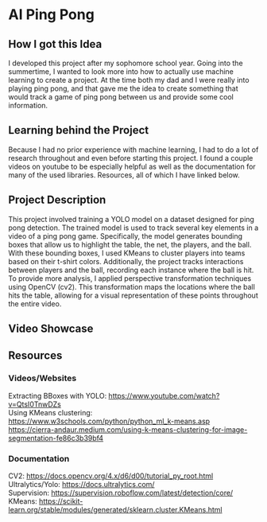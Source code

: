 # AI Ping Pong
## How I got this Idea
I developed this project after my sophomore school year. Going into the summertime, I wanted to look more into how to actually use machine learning to create a project. At the time both my dad and I were really into playing ping pong, and that gave me the idea to create something that would track a game of ping pong between us and provide some cool information.

## Learning behind the Project
Because I had no prior experience with machine learning, I had to do a lot of research throughout and even before starting this project. I found a couple videos on youtube to be especially helpful as well as the documentation for many of the used libraries. Resources, all of which I have linked below.

## Project Description
This project involved training a YOLO model on a dataset designed for ping pong detection. The trained model is used to track several key elements in a video of a ping pong game. Specifically, the model generates bounding boxes that allow us to highlight the table, the net, the players, and the ball. With these bounding boxes, I used KMeans to cluster players into teams based on their t-shirt colors. Additionally, the project tracks interactions between players and the ball, recording each instance where the ball is hit. To provide more analysis, I applied perspective transformation techniques using OpenCV (cv2). This transformation maps the locations where the ball hits the table, allowing for a visual representation of these points throughout the entire video.

## Video Showcase

## Resources
### Videos/Websites
Extracting BBoxes with YOLO: https://www.youtube.com/watch?v=QtsI0TnwDZs</br>
Using KMeans clustering:</br>
  https://www.w3schools.com/python/python_ml_k-means.asp</br>
  https://cierra-andaur.medium.com/using-k-means-clustering-for-image-segmentation-fe86c3b39bf4</br>

### Documentation
CV2: https://docs.opencv.org/4.x/d6/d00/tutorial_py_root.html</br>
Ultralytics/Yolo: https://docs.ultralytics.com/</br>
Supervision: https://supervision.roboflow.com/latest/detection/core/</br>
KMeans: https://scikit-learn.org/stable/modules/generated/sklearn.cluster.KMeans.html</br>
